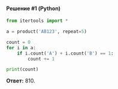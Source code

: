 #### Решение #1 (Python)
```python
from itertools import *

a = product('AB123', repeat=5)

count = 0
for i in a:
	if i.count('A') + i.count('B') == 1:
		count += 1

print(count)
```
**Ответ:** 810.
